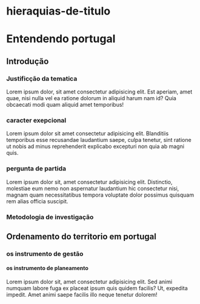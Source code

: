 # hieraquias-de-titulo
<!DOCTYPE html>
<html lang="pt-br">
<head>
    <meta charset="UTF-8">
    <meta name="viewport" content="width=device-width, initial-scale=1.0">
    <link rel="shortcut icon" href="CSS.3.svg.png" type="image/x-icon">
    <title>hierrquia de titulo</title>
</head>
<body>
 <h1>Entendendo portugal</h1>
 <h2>Introdução</h2>
 <h3>Justificção da tematica</h3>
 <p>Lorem ipsum dolor, sit amet consectetur adipisicing elit. Est aperiam, amet quae, nisi nulla vel ea ratione dolorum in aliquid harum nam id? Quia obcaecati modi quam aliquid amet temporibus!</p>
 <h3>caracter exepcional</h3>
 <p>Lorem ipsum dolor sit amet consectetur adipisicing elit. Blanditiis temporibus esse recusandae laudantium saepe, culpa tenetur, sint ratione ut nobis ad minus reprehenderit explicabo excepturi non quia ab magni quis.</p>
 <h3>pergunta de partida</h3>
 <p>Lorem ipsum dolor sit, amet consectetur adipisicing elit. Distinctio, molestiae eum nemo non aspernatur laudantium hic consectetur nisi, magnam quam necessitatibus tempora voluptate dolor possimus quisquam rem alias officia suscipit.</p>
 <h3>Metodologia de investigação</h3>
 <h2>Ordenamento do territorio em portugal</h2>
 <h3>os instrumento de gestão</h3>
 <h4>os instrumento de planeamento</h4>
 <p>Lorem ipsum dolor sit, amet consectetur adipisicing elit. Sed animi numquam labore fuga ex placeat ipsum quis quidem facilis? Ut, expedita impedit. Amet animi saepe facilis illo neque tenetur dolorem!</p>
</body>
</html>
